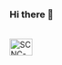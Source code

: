 ### Hi there 👋
<link rel="stylesheet" href="https://cdn.jsdelivr.net/gh/devicons/devicon@v2.13.0/devicon.min.css">


<div style="display: inline_block"><br>
  <img align="center" alt="SCNC-Js" height="30" width="40" src="https://icongr.am/devicon/python-original.svg?size=128&color=currentColor">
  <i class="devicon-elixir-plain"></i>
</div>
